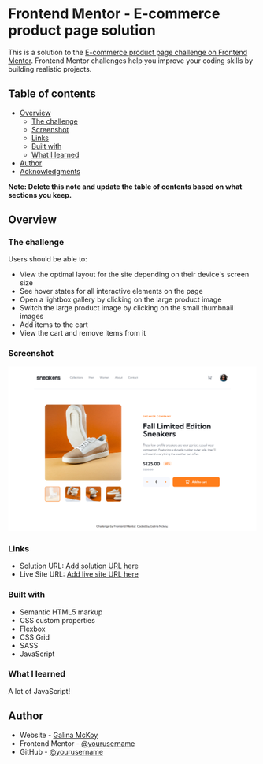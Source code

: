 # Frontend Mentor - E-commerce product page solution

This is a solution to the [E-commerce product page challenge on Frontend Mentor](https://www.frontendmentor.io/challenges/ecommerce-product-page-UPsZ9MJp6). Frontend Mentor challenges help you improve your coding skills by building realistic projects.

## Table of contents

- [Overview](#overview)
  - [The challenge](#the-challenge)
  - [Screenshot](#screenshot)
  - [Links](#links)
  - [Built with](#built-with)
  - [What I learned](#what-i-learned)
- [Author](#author)
- [Acknowledgments](#acknowledgments)

**Note: Delete this note and update the table of contents based on what sections you keep.**

## Overview

### The challenge

Users should be able to:

- View the optimal layout for the site depending on their device's screen size
- See hover states for all interactive elements on the page
- Open a lightbox gallery by clicking on the large product image
- Switch the large product image by clicking on the small thumbnail images
- Add items to the cart
- View the cart and remove items from it

### Screenshot

![](./images/screenshot.png)


### Links

- Solution URL: [Add solution URL here](https://github.com/GalinaM-G/product_page/)
- Live Site URL: [Add live site URL here](https://product-page-gm.netlify.app/)


### Built with

- Semantic HTML5 markup
- CSS custom properties
- Flexbox
- CSS Grid
- SASS
- JavaScript


### What I learned

A lot of JavaScript!


## Author

- Website - [Galina McKoy](https://www.linkedin.com/in/galina-mckoy-8a3437239/)
- Frontend Mentor - [@yourusername](https://www.frontendmentor.io/profile/GalinaM-G)
- GitHub - [@yourusername](https://github.com/GalinaM-G)


